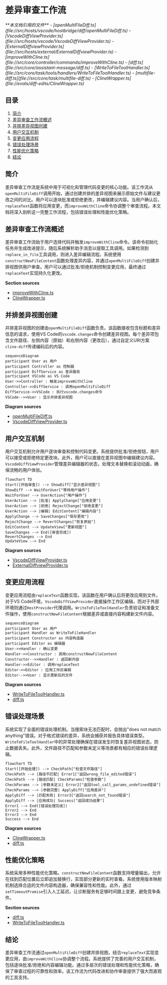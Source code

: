 # 差异审查工作流

<cite>
**本文档引用的文件**  
- [openMultiFileDiff.ts](file://src/hosts/vscode/hostbridge/diff/openMultiFileDiff.ts)
- [VscodeDiffViewProvider.ts](file://src/hosts/vscode/VscodeDiffViewProvider.ts)
- [ExternalDiffviewProvider.ts](file://src/hosts/external/ExternalDiffviewProvider.ts)
- [improveWithCline.ts](file://src/core/controller/commands/improveWithCline.ts)
- [diff.ts](file://src/core/assistant-message/diff.ts)
- [WriteToFileToolHandler.ts](file://src/core/task/tools/handlers/WriteToFileToolHandler.ts)
- [multifile-diff.ts](file://src/core/task/multifile-diff.ts)
- [ClineWrapper.ts](file://evals/diff-edits/ClineWrapper.ts)
</cite>

## 目录
1. [简介](#简介)
2. [差异审查工作流概述](#差异审查工作流概述)
3. [并排差异视图创建](#并排差异视图创建)
4. [用户交互机制](#用户交互机制)
5. [变更应用流程](#变更应用流程)
6. [错误处理场景](#错误处理场景)
7. [性能优化策略](#性能优化策略)
8. [结论](#结论)

## 简介
差异审查工作流是系统中用于可视化和管理代码变更的核心功能。该工作流从`openMultiFileDiff`调用开始，通过创建并排的差异视图来展示原始文件与建议更改之间的对比。用户可以逐块批准或拒绝更改，并编辑建议内容。当用户确认后，`replaceText`函数将应用变更，而`improveWithCline`命令协调整个审查流程。本文档将深入剖析这一完整工作流程，包括错误处理和性能优化策略。

## 差异审查工作流概述
差异审查工作流始于用户选择代码并触发`improveWithCline`命令。该命令初始化任务并生成改进提示，随后系统解析助手消息以提取工具调用。如果检测到`replace_in_file`工具调用，则进入差异编辑流程。系统使用`constructNewFileContent`函数处理差异内容，并通过`openMultiFileDiff`创建并排视图供用户审查。用户可以通过批准/拒绝机制控制变更应用，最终通过`replaceText`实现持久化更改。

**Section sources**
- [improveWithCline.ts](file://src/core/controller/commands/improveWithCline.ts#L7-L24)
- [ClineWrapper.ts](file://evals/diff-edits/ClineWrapper.ts#L237-L351)

## 并排差异视图创建
并排差异视图的创建由`openMultiFileDiff`函数负责。该函数接收包含标题和差异信息的请求，使用VS Code的`vscode.changes`命令创建差异视图。每个差异项包含文件路径、左侧内容（原始）和右侧内容（更改后），通过自定义URI方案`cline-diff`传递编码后的内容。

```mermaid
sequenceDiagram
participant User as 用户
participant Controller as 控制器
participant DiffService as 差异服务
participant VSCode as VS Code
User->>Controller : 触发improveWithCline
Controller->>DiffService : 调用openMultiFileDiff
DiffService->>VSCode : 执行vscode.changes命令
VSCode-->>User : 显示并排差异视图
```

**Diagram sources**
- [openMultiFileDiff.ts](file://src/hosts/vscode/hostbridge/diff/openMultiFileDiff.ts#L6-L29)
- [VscodeDiffViewProvider.ts](file://src/hosts/vscode/VscodeDiffViewProvider.ts#L0-L195)

## 用户交互机制
用户交互机制允许用户逐块审查和控制代码变更。系统提供批准/拒绝按钮，用户可以接受或拒绝特定更改块。此外，用户可以直接在差异视图中编辑建议内容。`VscodeDiffViewProvider`管理差异编辑器的状态，处理文本替换和滚动动画，确保流畅的用户体验。

```mermaid
flowchart TD
Start([开始审查]) --> ShowDiff["显示差异视图"]
ShowDiff --> WaitForUser["等待用户操作"]
WaitForUser --> UserAction{"用户操作"}
UserAction --> |批准| ApplyChange["应用变更"]
UserAction --> |拒绝| RejectChange["拒绝变更"]
UserAction --> |编辑| EditContent["编辑内容"]
ApplyChange --> SaveChanges["保存更改"]
RejectChange --> RevertChanges["恢复原始"]
EditContent --> UpdateView["更新视图"]
SaveChanges --> End([审查完成])
RevertChanges --> End
UpdateView --> End
```

**Diagram sources**
- [VscodeDiffViewProvider.ts](file://src/hosts/vscode/VscodeDiffViewProvider.ts#L90-L114)
- [ExternalDiffviewProvider.ts](file://src/hosts/external/ExternalDiffviewProvider.ts#L18-L32)

## 变更应用流程
变更应用流程由`replaceText`函数实现，该函数在用户确认后将更改应用到文件。对于VS Code环境，`VscodeDiffViewProvider`直接操作工作区编辑，而对于外部环境则通过`HostProvider`代理调用。`WriteToFileToolHandler`负责验证和准备文件操作，使用`constructNewFileContent`根据差异或直接内容构建新文件内容。

```mermaid
sequenceDiagram
participant User as 用户
participant Handler as WriteToFileHandler
participant Constructor as 内容构造器
participant Editor as 编辑器
User->>Handler : 确认变更
Handler->>Constructor : 调用constructNewFileContent
Constructor-->>Handler : 返回新内容
Handler->>Editor : 调用replaceText
Editor->>Editor : 应用工作区编辑
Editor-->>User : 显示更新后的文件
```

**Diagram sources**
- [WriteToFileToolHandler.ts](file://src/core/task/tools/handlers/WriteToFileToolHandler.ts#L347-L370)
- [diff.ts](file://src/core/assistant-message/diff.ts#L226-L244)

## 错误处理场景
系统实现了全面的错误处理机制。当搜索块无法匹配时，会抛出"does not match anything"错误。对于格式错误的差异，系统会捕获并报告具体错误类型。`WriteToFileToolHandler`中的异常处理确保在错误发生时恢复差异视图状态，防止数据丢失。此外，文件路径不匹配和参数未定义等场景都有相应的错误处理逻辑。

```mermaid
flowchart TD
Start([开始处理]) --> CheckPath["检查文件路径"]
CheckPath --> |路径不匹配| Error1["返回wrong_file_edited错误"]
CheckPath --> |路径匹配| CheckParams["检查参数"]
CheckParams --> |参数未定义| Error2["返回tool_call_params_undefined错误"]
CheckParams --> |参数完整| ApplyDiff["应用差异"]
ApplyDiff --> |匹配失败| Error3["返回search_not_found错误"]
ApplyDiff --> |应用成功| Success["返回成功结果"]
Error1 --> End([错误处理完成])
Error2 --> End
Error3 --> End
Success --> End
```

**Diagram sources**
- [ClineWrapper.ts](file://evals/diff-edits/ClineWrapper.ts#L281-L350)
- [diff.ts](file://src/core/assistant-message/diff.test.ts#L0-L80)

## 性能优化策略
系统采用多种性能优化策略。`constructNewFileContent`函数支持增量输出，允许在找到匹配位置后立即追加替换行，实现部分更新的实时查看。系统使用版本映射机制选择合适的文件内容构造器，确保兼容性和性能。此外，通过`setTimeoutPromise`引入人工延迟，让诊断服务有足够时间跟上变更，避免竞争条件。

**Section sources**
- [diff.ts](file://src/core/assistant-message/diff.ts#L226-L244)
- [WriteToFileToolHandler.ts](file://src/core/task/tools/handlers/WriteToFileToolHandler.ts#L146-L180)

## 结论
差异审查工作流通过`openMultiFileDiff`创建并排视图，结合`replaceText`实现变更应用，由`improveWithCline`协调整个流程。系统提供了完善的用户交互机制，包括逐块批准/拒绝和内容编辑功能。通过多层次的错误处理和性能优化策略，确保了审查过程的可靠性和效率。该工作流为代码改进和协作审查提供了强大而直观的工具支持。